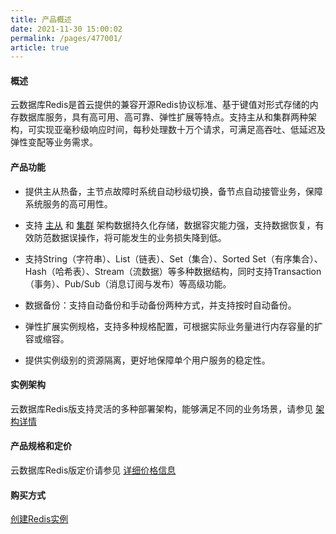 ```yaml
---
title: 产品概述
date: 2021-11-30 15:00:02
permalink: /pages/477001/
article: true
---
```


#### 概述

云数据库Redis是首云提供的兼容开源Redis协议标准、基于键值对形式存储的内存数据库服务，具有高可用、高可靠、弹性扩展等特点。支持主从和集群两种架构，可实现亚毫秒级响应时间，每秒处理数十万个请求，可满足高吞吐、低延迟及弹性变配等业务需求。



#### 产品功能

- 提供主从热备，主节点故障时系统自动秒级切换，备节点自动接管业务，保障系统服务的高可用性。

- 支持 [主从](./03.产品系列.md#社区主从版) 和 [集群](./03.产品系列.md#社区集群版) 架构数据持久化存储，数据容灾能力强，支持数据恢复，有效防范数据误操作，将可能发生的业务损失降到低。

- 支持String（字符串）、List（链表）、Set（集合）、Sorted Set（有序集合）、Hash（哈希表）、Stream（流数据）等多种数据结构，同时支持Transaction（事务）、Pub/Sub（消息订阅与发布）等高级功能。

- 数据备份：支持自动备份和手动备份两种方式，并支持按时自动备份。

- 弹性扩展实例规格，支持多种规格配置，可根据实际业务量进行内存容量的扩容或缩容。

- 提供实例级别的资源隔离，更好地保障单个用户服务的稳定性。

#### 实例架构
云数据库Redis版支持灵活的多种部署架构，能够满足不同的业务场景，请参见 [架构详情](./03.产品系列.md#社区主从版)

#### 产品规格和定价
云数据库Redis版定价请参见 [详细价格信息](./../02.购买指南/00.计费概述.md)

#### 购买方式
[创建Redis实例](./../02.购买指南/01.购买方式.md)